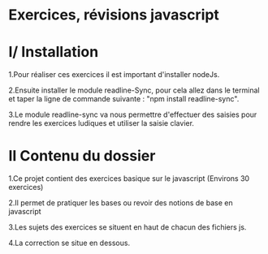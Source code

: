 # Exercices, révisions javascript

# I/ Installation

1.Pour réaliser ces exercices il est important d'installer nodeJs.

2.Ensuite installer le module readline-Sync, pour cela allez dans le terminal et taper 
la ligne de commande suivante : "npm install readline-sync".

3.Le module readline-sync va nous permettre d'effectuer des saisies pour rendre les exercices ludiques
et  utiliser la saisie clavier.

# II Contenu du dossier

1.Ce projet contient des exercices basique sur le javascript (Environs 30 exercices)

2.Il permet de pratiquer les bases  ou revoir des notions de base en javascript

3.Les sujets des exercices se situent en haut de chacun des fichiers js. 

4.La correction se situe en dessous.

